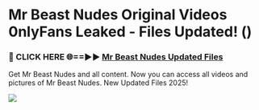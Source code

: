 # Mr Beast Nudes Original Videos 0nlyFans Leaked - Files Updated! ()

<h3>🔴 CLICK HERE 🌐==►► <a href="https://tinyurl.com/2p9ay9w9" rel="nofollow">Mr Beast Nudes Updated Files</a></h3>

Get Mr Beast Nudes and all content. Now you can access all videos and pictures of Mr Beast Nudes. New Updated Files 2025!

[![](https://i.imgur.com/KQgVmj3.gif)](https://tinyurl.com/2p9ay9w9)
